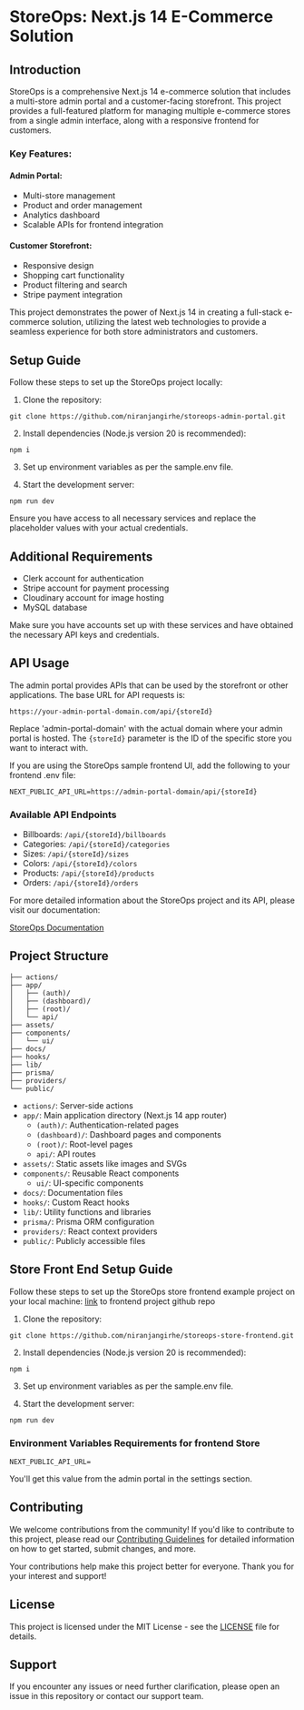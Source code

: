 # StoreOps: Next.js 14 E-Commerce Solution

## Introduction

StoreOps is a comprehensive Next.js 14 e-commerce solution that includes a multi-store admin portal and a customer-facing storefront. This project provides a full-featured platform for managing multiple e-commerce stores from a single admin interface, along with a responsive frontend for customers.

### Key Features:

#### Admin Portal:

- Multi-store management
- Product and order management
- Analytics dashboard
- Scalable APIs for frontend integration

#### Customer Storefront:

- Responsive design
- Shopping cart functionality
- Product filtering and search
- Stripe payment integration

This project demonstrates the power of Next.js 14 in creating a full-stack e-commerce solution, utilizing the latest web technologies to provide a seamless experience for both store administrators and customers.

## Setup Guide

Follow these steps to set up the StoreOps project locally:

1. Clone the repository:

```
git clone https://github.com/niranjangirhe/storeops-admin-portal.git
```

2. Install dependencies (Node.js version 20 is recommended):

```
npm i
```

3. Set up environment variables as per the sample.env file.

4. Start the development server:

```
npm run dev
```

Ensure you have access to all necessary services and replace the placeholder values with your actual credentials.

## Additional Requirements

- Clerk account for authentication
- Stripe account for payment processing
- Cloudinary account for image hosting
- MySQL database

Make sure you have accounts set up with these services and have obtained the necessary API keys and credentials.

## API Usage

The admin portal provides APIs that can be used by the storefront or other applications. The base URL for API requests is:

```
https://your-admin-portal-domain.com/api/{storeId}
```

Replace 'admin-portal-domain' with the actual domain where your admin portal is hosted. The `{storeId}` parameter is the ID of the specific store you want to interact with.

If you are using the StoreOps sample frontend UI, add the following to your frontend .env file:

```
NEXT_PUBLIC_API_URL=https://admin-portal-domain/api/{storeId}
```

### Available API Endpoints

- Billboards: `/api/{storeId}/billboards`
- Categories: `/api/{storeId}/categories`
- Sizes: `/api/{storeId}/sizes`
- Colors: `/api/{storeId}/colors`
- Products: `/api/{storeId}/products`
- Orders: `/api/{storeId}/orders`

For more detailed information about the StoreOps project and its API, please visit our documentation:

[StoreOps Documentation](https://storeops-admin.vercel.app/docs)

## Project Structure

```
├── actions/
├── app/
│   ├── (auth)/
│   ├── (dashboard)/
│   ├── (root)/
│   └── api/
├── assets/
├── components/
│   └── ui/
├── docs/
├── hooks/
├── lib/
├── prisma/
├── providers/
└── public/
```

- `actions/`: Server-side actions
- `app/`: Main application directory (Next.js 14 app router)
  - `(auth)/`: Authentication-related pages
  - `(dashboard)/`: Dashboard pages and components
  - `(root)/`: Root-level pages
  - `api/`: API routes
- `assets/`: Static assets like images and SVGs
- `components/`: Reusable React components
  - `ui/`: UI-specific components
- `docs/`: Documentation files
- `hooks/`: Custom React hooks
- `lib/`: Utility functions and libraries
- `prisma/`: Prisma ORM configuration
- `providers/`: React context providers
- `public/`: Publicly accessible files

## Store Front End Setup Guide

Follow these steps to set up the StoreOps store frontend example project on your local machine:
[link](https://github.com/niranjangirhe/storeops-store-frontend) to frontend project github repo

1. Clone the repository:

```
git clone https://github.com/niranjangirhe/storeops-store-frontend.git
```

2. Install dependencies (Node.js version 20 is recommended):

```
npm i
```

3. Set up environment variables as per the sample.env file.

4. Start the development server:

```
npm run dev
```

### Environment Variables Requirements for frontend Store

```
NEXT_PUBLIC_API_URL=
```

You'll get this value from the admin portal in the settings section.

## Contributing

We welcome contributions from the community! If you'd like to contribute to this project, please read our [Contributing Guidelines](CONTRIBUTING.md) for detailed information on how to get started, submit changes, and more.

Your contributions help make this project better for everyone. Thank you for your interest and support!

## License

This project is licensed under the MIT License - see the [LICENSE](LICENSE) file for details.

## Support

If you encounter any issues or need further clarification, please open an issue in this repository or contact our support team.
